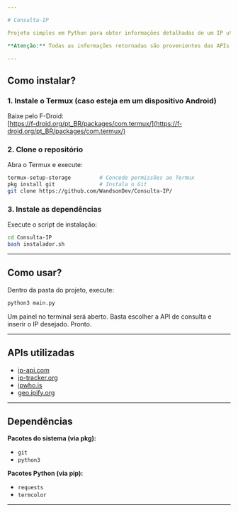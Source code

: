 ```yaml
---

# Consulta-IP

Projeto simples em Python para obter informações detalhadas de um IP utilizando diversas APIs gratuitas. Adaptado para uso no Termux, mas compatível com qualquer terminal que tenha o Python instalado (Linux, Windows, macOS).

**Atenção:** Todas as informações retornadas são provenientes das APIs utilizadas. O projeto apenas exibe os dados, não tendo vínculo com os provedores das APIs.

---
```


## Como instalar?

### 1. Instale o Termux (caso esteja em um dispositivo Android)

Baixe pelo F-Droid:  
[https://f-droid.org/pt_BR/packages/com.termux/](https://f-droid.org/pt_BR/packages/com.termux/)

### 2. Clone o repositório

Abra o Termux e execute:

```bash
termux-setup-storage         # Concede permissões ao Termux
pkg install git              # Instala o Git
git clone https://github.com/WandsonDev/Consulta-IP/
```

### 3. Instale as dependências

Execute o script de instalação:

```bash
cd Consulta-IP
bash instalador.sh
```

---

## Como usar?

Dentro da pasta do projeto, execute:

```bash
python3 main.py
```

Um painel no terminal será aberto. Basta escolher a API de consulta e inserir o IP desejado. Pronto.

---

## APIs utilizadas

- [ip-api.com](https://ip-api.com/)
- [ip-tracker.org](https://www.ip-tracker.org/)
- [ipwho.is](https://ipwho.is/)
- [geo.ipify.org](https://geo.ipify.org/)

---

## Dependências

**Pacotes do sistema (via pkg):**  
- `git`
- `python3`

**Pacotes Python (via pip):**  
- `requests`  
- `termcolor`

---

